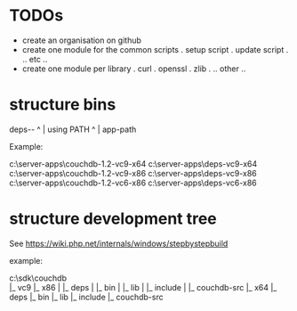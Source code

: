 # TODOs
- create an organisation on github
- create one module for the common scripts
  . setup script
  . update script
  . .. etc ..
- create one module per library
  . curl
  . openssl
  . zlib
  . .. other ..

# structure bins

deps-<crtversion>-<architecture>
            ^
            |
        using PATH
            ^
            |
         app-path

Example:

c:\server-apps\couchdb-1.2-vc9-x64
c:\server-apps\deps-vc9-x64
c:\server-apps\couchdb-1.2-vc9-x86
c:\server-apps\deps-vc9-x86
c:\server-apps\couchdb-1.2-vc6-x86
c:\server-apps\deps-vc6-x86


# structure development tree

See https://wiki.php.net/internals/windows/stepbystepbuild

example:

c:\sdk\couchdb\
        |_ vc9
           |_ x86
           | |_ deps
           | |_ bin
           | |_ lib
           | |_ include
           | |_ couchdb-src
           |_ x64
             |_ deps
             |_ bin
             |_ lib
             |_ include
             |_ couchdb-src
